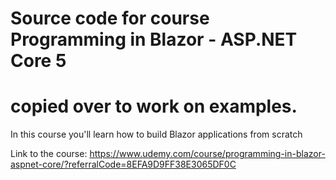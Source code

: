 # Source code for course Programming in Blazor - ASP.NET Core 5
# copied over to work on examples.

In this course you'll learn how to build Blazor applications from scratch

Link to the course: https://www.udemy.com/course/programming-in-blazor-aspnet-core/?referralCode=8EFA9D9FF38E3065DF0C
